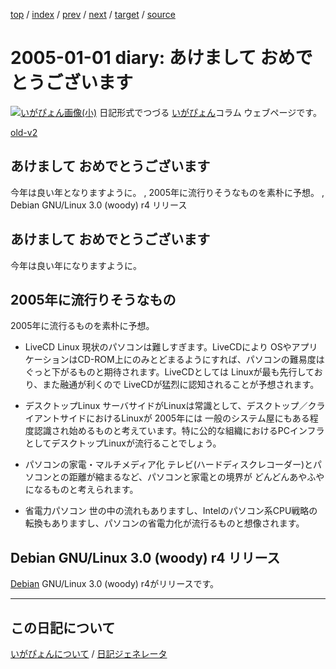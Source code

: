 [top](https://igapyon.github.io/diary/) 
 / [index](https://igapyon.github.io/diary/2005/index.html) 
 / [prev](https://igapyon.github.io/diary/2004/ig041229.html) 
 / [next](https://igapyon.github.io/diary/2005/ig050103.html) 
 / [target](https://igapyon.github.io/diary/2005/ig050101.html) 
 / [source](https://github.com/igapyon/diary/blob/gh-pages/2005/ig050101.html.src.md) 

2005-01-01 diary: あけまして おめでとうございます
=====================================================================================================
[![いがぴょん画像(小)](https://igapyon.github.io/diary/images/iga200306s.jpg "いがぴょん")](https://igapyon.github.io/diary/memo/memoigapyon.html) 日記形式でつづる [いがぴょん](https://igapyon.github.io/diary/memo/memoigapyon.html)コラム ウェブページです。

[old-v2](ig050101-orig.html)

## あけまして おめでとうございます

今年は良い年となりますように。 , 2005年に流行りそうなものを素朴に予想。 , Debian GNU/Linux 3.0 (woody) r4 リリース


## あけまして おめでとうございます

今年は良い年になりますように。

## 2005年に流行りそうなもの

2005年に流行るものを素朴に予想。

* LiveCD Linux
  現状のパソコンは難しすぎます。LiveCDにより OSやアプリケーションはCD-ROM上にのみとどまるようにすれば、パソコンの難易度はぐっと下がるものと期待されます。LiveCDとしては
  Linuxが最も先行しており、また融通が利くので LiveCDが猛烈に認知されることが予想されます。
  
* デスクトップLinux
  サーバサイドがLinuxは常識として、デスクトップ／クライアントサイドにおけるLinuxが 2005年には 一般のシステム屋にもある程度認識され始めるものと考えています。特に公的な組織におけるPCインフラとしてデスクトップLinuxが流行ることでしょう。
  
* パソコンの家電・マルチメディア化
  テレビ(ハードディスクレコーダー)とパソコンとの距離が縮まるなど、パソコンと家電との境界が どんどんあやふやになるものと考えられます。
  
* 省電力パソコン
  世の中の流れもありますし、Intelのパソコン系CPU戦略の転換もありますし、パソコンの省電力化が流行るものと想像されます。

## Debian GNU/Linux 3.0 (woody) r4 リリース

[Debian](http://www.igapyon.jp/igapyon/diary/keyword/debian.html) GNU/Linux 3.0 (woody) r4がリリースです。

----------------------------------------------------------------------------------------------------

## この日記について
[いがぴょんについて](https://igapyon.github.io/diary/memo/memoigapyon.html) / [日記ジェネレータ](https://github.com/igapyon/igapyonv3)
